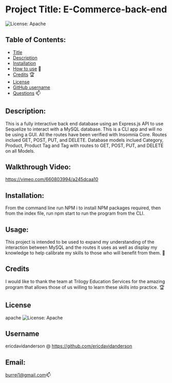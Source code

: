 
# Project Title: E-Commerce-back-end

 ![License: Apache](https://img.shields.io/badge/license-Apache-blue)

## Table of Contents:
- [Title](#title) 
- [Description](#description)
- [Installation](#install)
- [How to use](#usage)    :compass: 
- [Credits](#credits)  :trophy:
- [License](#license)
- [GitHub username](#username)
- [Questions](#email)    :mailbox: 


## Description: 
This is a fully interactive back end database using an Express.js API to use Sequelize to interact with a MySQL database.  This is a CLI app and will no be using a GUI.  All the routes have been verified with Insomnia Core.  Routes inclued GET, POST, PUT, and DELETE.  Database models inclued Category, Product, Product Tag and Tag with routes to GET, POST, PUT, and DELETE on all Models.  

## Walkthrough Video:  
https://vimeo.com/660803994/a245dcaa10


## Installation:
From the command line run NPM i to install NPM packages required, then from the index file, run npm start to run the program from the CLI.

## Usage:
 This project is intended to be used to expand my understanding of the interaction between MySQL and the routes it uses as well as display my knowledge to help calibrate my skills to those who will benefit from them.  :compass:

## Credits
I would like to thank the team at Trilogy Education Services for the amazing program that allows those of us willing to learn these skills into practice.  :trophy:

## License
apache ![License: Apache](https://img.shields.io/badge/license-Apache-blue)

## Username
ericdavidanderson @ https://github.com/ericdavidanderson

## Email: 
burrej1@gmail.com:mailbox:


 


